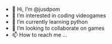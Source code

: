 - 👋 Hi, I’m @jusdpom
- 👀 I’m interested in coding videogames
- 🌱 I’m currently learning python
- 💞️ I’m looking to collaborate on games
- 📫 How to reach me ...

<!---
jusdpom/jusdpom is a ✨ special ✨ repository because its `README.md` (this file) appears on your GitHub profile.
You can click the Preview link to take a look at your changes.
--->
